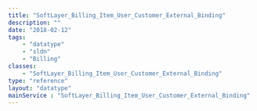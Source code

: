 ```yaml
---
title: "SoftLayer_Billing_Item_User_Customer_External_Binding"
description: ""
date: "2018-02-12"
tags:
    - "datatype"
    - "sldn"
    - "Billing"
classes:
    - "SoftLayer_Billing_Item_User_Customer_External_Binding"
type: "reference"
layout: "datatype"
mainService : "SoftLayer_Billing_Item_User_Customer_External_Binding"
---
```

